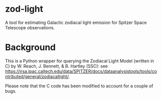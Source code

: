 # zod-light
A tool for estimating Galactic zodiacal light emission for Spitzer Space Telescope observations.

# Background
This is a Python wrapper for querying the Zodiacal Light Model (written in C) by W. Reach, J. Bennett, & B. Hartley (SSC): see
https://irsa.ipac.caltech.edu/data/SPITZER/docs/dataanalysistools/tools/contributed/general/zodiacallight/.

Please note that the C code has been modified to account for a couple of bugs.
